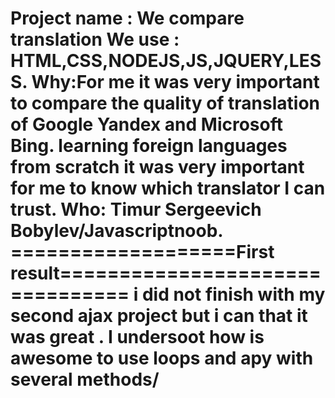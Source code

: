 Project name : We compare translation
We use : HTML,CSS,NODEJS,JS,JQUERY,LESS.
Why:For me it was very important to compare the quality of translation of Google Yandex and Microsoft Bing. learning foreign languages from scratch it was very important for me to know which translator I can trust.
Who: Timur Sergeevich Bobylev/Javascriptnoob.
===================First result================================
i did not finish with my second ajax project but i can that it was great . I undersoot how is awesome to use loops and apy with several methods/
=====================================================================